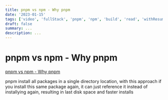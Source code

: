 ```yaml
---
title: pnpm vs npm - Why pnpm
date: '2023-01-15'
tags: ['video', 'fullStack', 'pnpm', 'npm', 'build', 'read', 'withResume']
draft: false
summary: ...
description: ...
---
```


# pnpm vs npm - Why pnpm

[pnpm vs npm - Why pnpm](https://www.youtube.com/watch?v=cpHl8IdHsxw&ab_channel=BasaratCodes)

pnpm install all packages in a single directory location, with this approach if you install this same package again, it can just reference it instead of installying again, resulting in last disk space and faster installs